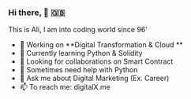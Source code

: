 ### Hi there,  👋 🇬🇧

This is Ali, I am into coding world since 96'

- 🔭 Working on **Digital Transformation & Cloud **
- 🌱 Currently learning Python & Solidity
- 👯 Looking for collaborations on Smart Contract
- 🤔 Sometimes need help with Python
- 💬 Ask me about Digital Marketing (Ex. Career)
- 📫 To reach me: digitalX.me
